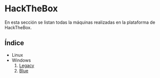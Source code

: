 # HackTheBox

En esta sección se listan todas la máquinas realizadas en la plataforma de HackTheBox.

## **Índice**
* Linux
* Windows
    1. [Legacy](https://github.com/S4MU51/Write-Up/Legacy)
    1. [Blue](https://github.com/S4MU51/Write-Up/Blue)






